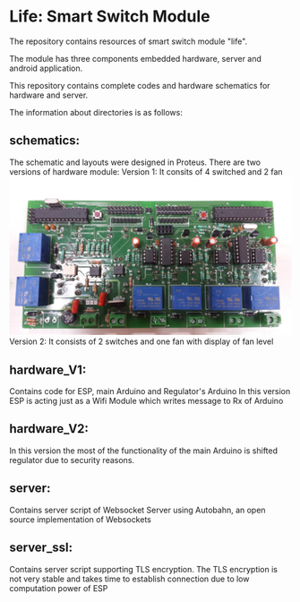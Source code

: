 # Life: Smart Switch Module

The repository contains resources of smart switch module "life".

The module has three components embedded hardware, server and android application.

This repository contains complete codes and hardware schematics for hardware and server.

The information about directories is as follows:

## schematics: 
The schematic and layouts were designed in Proteus.
There are two versions of hardware module: 
Version 1: It consits of 4 switched and 2 fan
![Hardware](https://github.com/ankiteciitkgp/life/blob/master/schematics/version1.jpg)
Version 2: It consists of 2 switches and one fan with display of fan level

## hardware_V1: 
Contains code for ESP, main Arduino and Regulator's Arduino
In this version ESP is acting just as a Wifi Module which writes message to Rx of Arduino

## hardware_V2:
In this version the most of the functionality of the main Arduino is shifted regulator due to security reasons.

## server:
Contains server script of Websocket Server using Autobahn, an open source implementation of Websockets

## server_ssl:
Contains server script supporting TLS encryption. The TLS encryption is not very stable and takes time to establish connection due to low computation power of ESP
	
